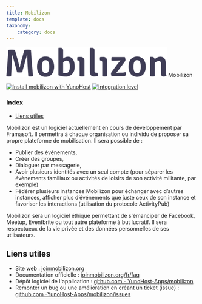 ```yaml
---
title: Mobilizon
template: docs
taxonomy:
    category: docs
---
```


<img src="/images/mobilizon_logo.svg" height="80px" alt="logo de mobilizon"> Mobilizon

[![Install mobilizon with YunoHost](https://install-app.yunohost.org/install-with-yunohost.png)](https://install-app.yunohost.org/?app=mobilizon) [![Integration level](https://dash.yunohost.org/integration/mobilizon.svg)](https://dash.yunohost.org/appci/app/mobilizon)

### Index

- [Liens utiles](#liens-utiles)

Mobilizon est un logiciel actuellement en cours de développement par Framasoft. Il permettra à chaque organisation ou individu de proposer sa propre plateforme de mobilisation.
Il sera possible de :

* Publier des évènements,
* Créer des groupes,
* Dialoguer par messagerie,
* Avoir plusieurs identités avec un seul compte (pour séparer les évènements familiaux ou activités de loisirs de son activité militante, par exemple)
* Fédérer plusieurs instances Mobilizon pour échanger avec d’autres instances, afficher plus d’événements que juste ceux de son instance et favoriser les interactions (utilisation du protocole ActivityPub)

Mobilizon sera un logiciel éthique permettant de s'émanciper de Facebook, Meetup, Eventbrite ou tout autre plateforme à but lucratif. Il sera respectueux de la vie privée et des données personnelles de ses utilisateurs.

## Liens utiles

+ Site web : [joinmobilizon.org](https://joinmobilizon.org)
+ Documentation officielle : [joinmobilizon.org/fr/faq](https://joinmobilizon.org/fr/faq)
+ Dépôt logiciel de l'application : [github.com - YunoHost-Apps/mobilizon](https://github.com/YunoHost-Apps/mobilizon_ynh)
+ Remonter un bug ou une amélioration en créant un ticket (issue) : [github.com -YunoHost-Apps/mobilizon/issues](https://github.com/YunoHost-Apps/mobilizon_ynh/issues)
